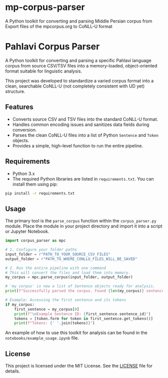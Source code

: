 # mp-corpus-parser
A Python toolkit for converting and parsing Middle Persian corpus from Export files of the mpcorpus.org to CoNLL-U format
# Pahlavi Corpus Parser

A Python toolkit for converting and parsing a specific Pahlavi language corpus from source CSV/TSV files into a memory-loaded, object-oriented format suitable for linguistic analysis.

This project was developed to standardize a varied corpus format into a clean, searchable CoNLL-U (not completely consistent with UD yet) structure.

## Features

* Converts source CSV and TSV files into the standard CoNLL-U format.
* Handles common encoding issues and sanitizes data fields during conversion.
* Parses the clean CoNLL-U files into a list of Python `Sentence` and `Token` objects.
* Provides a simple, high-level function to run the entire pipeline.

## Requirements

* Python 3.x
* The required Python libraries are listed in `requirements.txt`. You can install them using pip:

```bash
pip install -r requirements.txt
```

## Usage

The primary tool is the `parse_corpus` function within the `corpus_parser.py` module. Place the module in your project directory and import it into a script or Jupyter Notebook.

```python
import corpus_parser as mpc

# 1. Configure your folder paths
input_folder = r"PATH_TO_YOUR_SOURCE_CSV_FILES"
output_folder = r"PATH_TO_WHERE_CONLLU_FILES_WILL_BE_SAVED"

# 2. Run the entire pipeline with one command
# This will convert the files and load them into memory.
my_corpus = mpc.parse_corpus(input_folder, output_folder)

# 'my_corpus' is now a list of Sentence objects ready for analysis.
print(f"Successfully parsed the corpus. Found {len(my_corpus)} sentences.")

# Example: Accessing the first sentence and its tokens
if my_corpus:
    first_sentence = my_corpus[0]
    print(f"\nExample Sentence ID: {first_sentence.sentence_id}")
    tokens = [token.form for token in first_sentence.get_tokens()]
    print(f"Tokens: {' '.join(tokens)}")
```

An example of how to use this toolkit for analysis can be found in the `notebooks/example_usage.ipynb` file.

## License

This project is licensed under the MIT License. See the [LICENSE](LICENSE) file for details.
